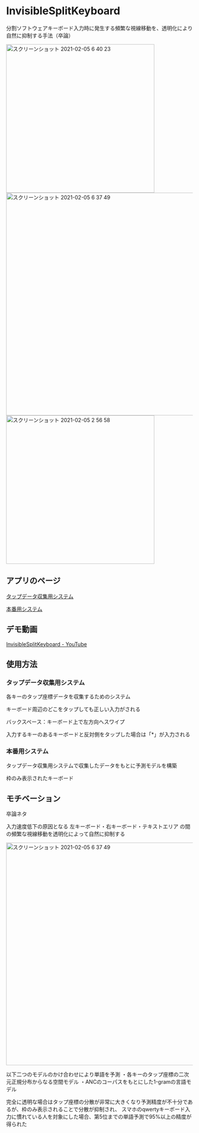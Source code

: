 # InvisibleSplitKeyboard

分割ソフトウェアキーボード入力時に発生する頻繁な視線移動を、透明化により自然に抑制する手法（卒論）

<img width="400px" alt="スクリーンショット 2021-02-05 6 40 23" src="https://user-images.githubusercontent.com/20572112/106958737-196bcc00-677d-11eb-8470-219f0da96b5b.png">

<img width="600px" alt="スクリーンショット 2021-02-05 6 37 49" src="https://user-images.githubusercontent.com/20572112/106958496-c98d0500-677c-11eb-870c-796d6a7ce291.png">

<img width="400px" alt="スクリーンショット 2021-02-05 2 56 58" src="https://user-images.githubusercontent.com/20572112/106957813-d8bf8300-677b-11eb-96d8-56ce86cdce87.jpg">



## アプリのページ

[タップデータ収集用システム](https://kame-v-d.github.io/InvisibleSplitKeyboard/collectKeyboard)

[本番用システム](https://kame-v-d.github.io/InvisibleSplitKeyboard/nextAwesome)

## デモ動画

[InvisibleSplitKeyboard - YouTube](https://youtu.be/UDp-I4-Mcms) 

## 使用方法

### タップデータ収集用システム

各キーのタップ座標データを収集するためのシステム

キーボード周辺のどこをタップしても正しい入力がされる

バックスペース：キーボード上で左方向へスワイプ

入力するキーのあるキーボードと反対側をタップした場合は「*」が入力される

### 本番用システム

タップデータ収集用システムで収集したデータをもとに予測モデルを構築

枠のみ表示されたキーボード

## モチベーション

卒論ネタ

入力速度低下の原因となる
左キーボード・右キーボード・テキストエリア
の間の頻繁な視線移動を透明化によって自然に抑制する

<img width="600px" alt="スクリーンショット 2021-02-05 6 37 49" src="https://user-images.githubusercontent.com/20572112/106958496-c98d0500-677c-11eb-870c-796d6a7ce291.png">

以下二つのモデルのかけ合わせにより単語を予測
・各キーのタップ座標の二次元正規分布からなる空間モデル
・ANCのコーパスをもとにした1-gramの言語モデル

完全に透明な場合はタップ座標の分散が非常に大きくなり予測精度が不十分であるが、枠のみ表示されることで分散が抑制され、
スマホのqwertyキーボード入力に慣れている人を対象にした場合、第5位までの単語予測で95%以上の精度が得られた
